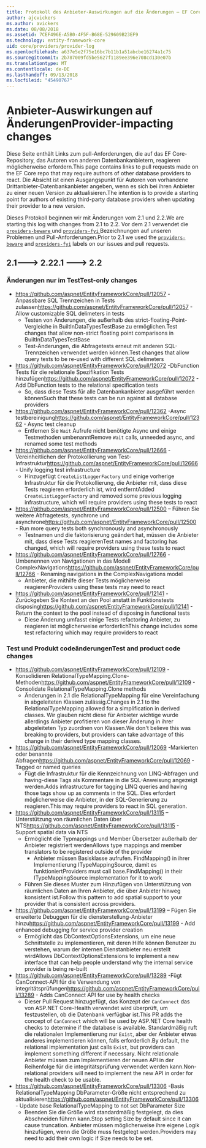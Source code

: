 ```yaml
---
title: Protokoll des Anbieter-Auswirkungen auf die Änderungen – EF Core
author: ajcvickers
ms.author: avickers
ms.date: 08/08/2018
ms.assetid: 7CEF496E-A5B0-4F5F-B68E-529609B23EF9
ms.technology: entity-framework-core
uid: core/providers/provider-log
ms.openlocfilehash: a637e5e2f75e16bc7b11b1a51abcbe16274a1c75
ms.sourcegitcommit: 2b787009fd5be5627f1189ee396e708cd130e07b
ms.translationtype: MT
ms.contentlocale: de-DE
ms.lasthandoff: 09/13/2018
ms.locfileid: "45490767"
---
```

# <a name="provider-impacting-changes"></a><span data-ttu-id="cbc12-102">Anbieter-Auswirkungen auf Änderungen</span><span class="sxs-lookup"><span data-stu-id="cbc12-102">Provider-impacting changes</span></span>

<span data-ttu-id="cbc12-103">Diese Seite enthält Links zum pull-Anforderungen, die auf das EF Core-Repository, das Autoren von anderen Datenbankanbietern, reagieren möglicherweise erfordern.</span><span class="sxs-lookup"><span data-stu-id="cbc12-103">This page contains links to pull requests made on the EF Core repo that may require authors of other database providers to react.</span></span> <span data-ttu-id="cbc12-104">Die Absicht ist einen Ausgangspunkt für Autoren von vorhandene Drittanbieter-Datenbankanbieter angeben, wenn es sich bei ihren Anbieter zu einer neuen Version zu aktualisieren.</span><span class="sxs-lookup"><span data-stu-id="cbc12-104">The intention is to provide a starting point for authors of existing third-party database providers when updating their provider to a new version.</span></span>

<span data-ttu-id="cbc12-105">Dieses Protokoll beginnen wir mit Änderungen vom 2.1 und 2.2.</span><span class="sxs-lookup"><span data-stu-id="cbc12-105">We are starting this log with changes from 2.1 to 2.2.</span></span> <span data-ttu-id="cbc12-106">Vor dem 2.1 verwendet die [ `providers-beware` ](https://github.com/aspnet/EntityFrameworkCore/labels/providers-beware) und [ `providers-fyi` ](https://github.com/aspnet/EntityFrameworkCore/labels/providers-fyi) Bezeichnungen auf unseren Problemen und Pull-Anforderungen.</span><span class="sxs-lookup"><span data-stu-id="cbc12-106">Prior to 2.1 we used the [`providers-beware`](https://github.com/aspnet/EntityFrameworkCore/labels/providers-beware) and [`providers-fyi`](https://github.com/aspnet/EntityFrameworkCore/labels/providers-fyi) labels on our issues and pull requests.</span></span>

## <a name="21-----22"></a><span data-ttu-id="cbc12-107">2.1---> 2.2</span><span class="sxs-lookup"><span data-stu-id="cbc12-107">2.1 ---> 2.2</span></span>

### <a name="test-only-changes"></a><span data-ttu-id="cbc12-108">Änderungen nur im Test</span><span class="sxs-lookup"><span data-stu-id="cbc12-108">Test-only changes</span></span>

* <span data-ttu-id="cbc12-109">https://github.com/aspnet/EntityFrameworkCore/pull/12057 -Anpassbare SQL Trennzeichen in Tests zulassen</span><span class="sxs-lookup"><span data-stu-id="cbc12-109">https://github.com/aspnet/EntityFrameworkCore/pull/12057 - Allow customizable SQL delimeters in tests</span></span>
  * <span data-ttu-id="cbc12-110">Testen von Änderungen, die außerhalb des strict-floating-Point-Vergleiche in BuiltInDataTypesTestBase zu ermöglichen.</span><span class="sxs-lookup"><span data-stu-id="cbc12-110">Test changes that allow non-strict floating point comparisons in BuiltInDataTypesTestBase</span></span>
  * <span data-ttu-id="cbc12-111">Test-Änderungen, die Abfragetests erneut mit anderen SQL-Trennzeichen verwendet werden können.</span><span class="sxs-lookup"><span data-stu-id="cbc12-111">Test changes that allow query tests to be re-used with different SQL delimeters</span></span>
* <span data-ttu-id="cbc12-112">https://github.com/aspnet/EntityFrameworkCore/pull/12072 -DbFunction Tests für die relationale Spezifikation Tests hinzufügen</span><span class="sxs-lookup"><span data-stu-id="cbc12-112">https://github.com/aspnet/EntityFrameworkCore/pull/12072 - Add DbFunction tests to the relational specification tests</span></span>
  * <span data-ttu-id="cbc12-113">So, dass diese Tests für alle Datenbankanbieter ausgeführt werden können</span><span class="sxs-lookup"><span data-stu-id="cbc12-113">Such that these tests can be run against all database providers</span></span>
* <span data-ttu-id="cbc12-114">https://github.com/aspnet/EntityFrameworkCore/pull/12362 -Async testbereinigung</span><span class="sxs-lookup"><span data-stu-id="cbc12-114">https://github.com/aspnet/EntityFrameworkCore/pull/12362 - Async test cleanup</span></span>
  * <span data-ttu-id="cbc12-115">Entfernen Sie `Wait` Aufrufe nicht benötigte Async und einige Testmethoden umbenannt</span><span class="sxs-lookup"><span data-stu-id="cbc12-115">Remove `Wait` calls, unneeded async, and renamed some test methods</span></span>
* <span data-ttu-id="cbc12-116">https://github.com/aspnet/EntityFrameworkCore/pull/12666 -Vereinheitlichen der Protokollierung von Test-Infrastruktur</span><span class="sxs-lookup"><span data-stu-id="cbc12-116">https://github.com/aspnet/EntityFrameworkCore/pull/12666 - Unify logging test infrastructure</span></span>
  * <span data-ttu-id="cbc12-117">Hinzugefügt `CreateListLoggerFactory` und einige vorherige Infrastruktur für die Protokollierung, die Anbieter mit, dass diese Tests reagieren erforderlich ist, wird entfernt</span><span class="sxs-lookup"><span data-stu-id="cbc12-117">Added `CreateListLoggerFactory` and removed some previous logging infrastructure, which will require providers using these tests to react</span></span>
* <span data-ttu-id="cbc12-118">https://github.com/aspnet/EntityFrameworkCore/pull/12500 – Führen Sie weitere Abfragetests, synchrone und asynchrone</span><span class="sxs-lookup"><span data-stu-id="cbc12-118">https://github.com/aspnet/EntityFrameworkCore/pull/12500 - Run more query tests both synchronously and asynchronously</span></span>
  * <span data-ttu-id="cbc12-119">Testnamen und die faktorisierung geändert hat, müssen die Anbieter mit, dass diese Tests reagieren</span><span class="sxs-lookup"><span data-stu-id="cbc12-119">Test names and factoring has changed, which will require providers using these tests to react</span></span>
* <span data-ttu-id="cbc12-120">https://github.com/aspnet/EntityFrameworkCore/pull/12766 -Umbenennen von Navigationen in das Modell ComplexNavigations</span><span class="sxs-lookup"><span data-stu-id="cbc12-120">https://github.com/aspnet/EntityFrameworkCore/pull/12766 - Renaming navigations in the ComplexNavigations model</span></span>
  * <span data-ttu-id="cbc12-121">Anbieter, die mithilfe dieser Tests möglicherweise reagieren</span><span class="sxs-lookup"><span data-stu-id="cbc12-121">Providers using these tests may need to react</span></span>
* <span data-ttu-id="cbc12-122">https://github.com/aspnet/EntityFrameworkCore/pull/12141 -Zurückgeben Sie Kontext an den Pool anstatt in Funktionstests disposing</span><span class="sxs-lookup"><span data-stu-id="cbc12-122">https://github.com/aspnet/EntityFrameworkCore/pull/12141 - Return the context to the pool instead of disposing in functional tests</span></span>
  * <span data-ttu-id="cbc12-123">Diese Änderung umfasst einige Tests refactoring Anbieter, zu reagieren ist möglicherweise erforderlich</span><span class="sxs-lookup"><span data-stu-id="cbc12-123">This change includes some test refactoring which may require providers to react</span></span>


### <a name="test-and-product-code-changes"></a><span data-ttu-id="cbc12-124">Test und Produkt codeänderungen</span><span class="sxs-lookup"><span data-stu-id="cbc12-124">Test and product code changes</span></span>

* <span data-ttu-id="cbc12-125">https://github.com/aspnet/EntityFrameworkCore/pull/12109 -Konsolidieren RelationalTypeMapping.Clone-Methoden</span><span class="sxs-lookup"><span data-stu-id="cbc12-125">https://github.com/aspnet/EntityFrameworkCore/pull/12109 - Consolidate RelationalTypeMapping.Clone methods</span></span>
  * <span data-ttu-id="cbc12-126">Änderungen in 2.1 die RelationalTypeMapping für eine Vereinfachung in abgeleiteten Klassen zulässig.</span><span class="sxs-lookup"><span data-stu-id="cbc12-126">Changes in 2.1 to the RelationalTypeMapping allowed for a simplification in derived classes.</span></span> <span data-ttu-id="cbc12-127">Wir glauben nicht diese für Anbieter wichtige wurde allerdings Anbieter profitieren von dieser Änderung in ihrer abgeleiteten Typ zuordnen von Klassen.</span><span class="sxs-lookup"><span data-stu-id="cbc12-127">We don't believe this was breaking to providers, but providers can take advantage of this change in their derived type mapping classes.</span></span>
* <span data-ttu-id="cbc12-128">https://github.com/aspnet/EntityFrameworkCore/pull/12069 -Markierten oder benannte Abfragen</span><span class="sxs-lookup"><span data-stu-id="cbc12-128">https://github.com/aspnet/EntityFrameworkCore/pull/12069 - Tagged or named queries</span></span>
  * <span data-ttu-id="cbc12-129">Fügt die Infrastruktur für die Kennzeichnung von LINQ-Abfragen und having-diese Tags als Kommentare in die SQL-Anweisung angezeigt werden.</span><span class="sxs-lookup"><span data-stu-id="cbc12-129">Adds infrastructure for tagging LINQ queries and having those tags show up as comments in the SQL.</span></span> <span data-ttu-id="cbc12-130">Dies erfordert möglicherweise die Anbieter, in der SQL-Generierung zu reagieren.</span><span class="sxs-lookup"><span data-stu-id="cbc12-130">This may require providers to react in SQL generation.</span></span>
* <span data-ttu-id="cbc12-131">https://github.com/aspnet/EntityFrameworkCore/pull/13115 – Unterstützung von räumlichen Daten über NTS</span><span class="sxs-lookup"><span data-stu-id="cbc12-131">https://github.com/aspnet/EntityFrameworkCore/pull/13115 - Support spatial data via NTS</span></span>
  * <span data-ttu-id="cbc12-132">Ermöglicht die Typmappings und Member Übersetzer außerhalb der Anbieter registriert werden</span><span class="sxs-lookup"><span data-stu-id="cbc12-132">Allows type mappings and member translators to be registered outside of the provider</span></span>
    * <span data-ttu-id="cbc12-133">Anbieter müssen Basisklasse aufrufen. FindMapping() in ihrer Implementierung ITypeMappingSource, damit es funktioniert</span><span class="sxs-lookup"><span data-stu-id="cbc12-133">Providers must call base.FindMapping() in their ITypeMappingSource implementation for it to work</span></span>
  * <span data-ttu-id="cbc12-134">Führen Sie dieses Muster zum Hinzufügen von Unterstützung von räumlichen Daten an Ihren Anbieter, die über Anbieter hinweg konsistent ist.</span><span class="sxs-lookup"><span data-stu-id="cbc12-134">Follow this pattern to add spatial support to your provider that is consistent across providers.</span></span>
* <span data-ttu-id="cbc12-135">https://github.com/aspnet/EntityFrameworkCore/pull/13199 – Fügen Sie erweiterte Debuggen für die diensterstellung-Anbieter hinzu</span><span class="sxs-lookup"><span data-stu-id="cbc12-135">https://github.com/aspnet/EntityFrameworkCore/pull/13199 - Add enhanced debugging for service provider creation</span></span>
  * <span data-ttu-id="cbc12-136">Ermöglicht das DbContextOptionsExtensions, um eine neue Schnittstelle zu implementieren, mit deren Hilfe können Benutzer zu verstehen, warum der internen Dienstanbieter neu erstellt wird</span><span class="sxs-lookup"><span data-stu-id="cbc12-136">Allows DbContextOptionsExtensions to implement a new interface that can help people understand why the internal service provider is being re-built</span></span>
* <span data-ttu-id="cbc12-137">https://github.com/aspnet/EntityFrameworkCore/pull/13289 -Fügt CanConnect-API für die Verwendung von integritätsprüfungen</span><span class="sxs-lookup"><span data-stu-id="cbc12-137">https://github.com/aspnet/EntityFrameworkCore/pull/13289 - Adds CanConnect API for use by health checks</span></span>
  * <span data-ttu-id="cbc12-138">Dieser Pull Request hinzugefügt, das Konzept der `CanConnect` das von ASP.NET Core-Health verwendet wird überprüft, um festzustellen, ob die Datenbank verfügbar ist.</span><span class="sxs-lookup"><span data-stu-id="cbc12-138">This PR adds the concept of `CanConnect` which will be used by ASP.NET Core health checks to determine if the database is available.</span></span> <span data-ttu-id="cbc12-139">Standardmäßig ruft die relationalen Implementierung nur `Exist`, aber der Anbieter etwas anderes implementieren können, falls erforderlich.</span><span class="sxs-lookup"><span data-stu-id="cbc12-139">By default, the relational implementation just calls `Exist`, but providers can implement something different if necessary.</span></span> <span data-ttu-id="cbc12-140">Nicht relationale Anbieter müssen zum Implementieren der neuen API in der Reihenfolge für die integritätsprüfung verwendet werden kann.</span><span class="sxs-lookup"><span data-stu-id="cbc12-140">Non-relational providers will need to implement the new API in order for the health check to be usable.</span></span>
* <span data-ttu-id="cbc12-141">https://github.com/aspnet/EntityFrameworkCore/pull/13306 -Basis RelationalTypeMapping DbParameter-Größe nicht entsprechend zu aktualisieren</span><span class="sxs-lookup"><span data-stu-id="cbc12-141">https://github.com/aspnet/EntityFrameworkCore/pull/13306 - Update base RelationalTypeMapping to not set DbParameter Size</span></span>
  * <span data-ttu-id="cbc12-142">Beenden Sie die Größe wird standardmäßig festgelegt, da dies Abschneiden führen kann.</span><span class="sxs-lookup"><span data-stu-id="cbc12-142">Stop setting Size by default since it can cause truncation.</span></span> <span data-ttu-id="cbc12-143">Anbieter müssen möglicherweise ihre eigene Logik hinzufügen, wenn die Größe muss festgelegt werden.</span><span class="sxs-lookup"><span data-stu-id="cbc12-143">Providers may need to add their own logic if Size needs to be set.</span></span>
